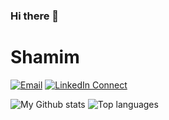 ### Hi there 👋
# Shamim
[![Email](https://img.shields.io/badge/%20-Send%20Mail-black?color=14171A&labelColor=ef5350&logo=gmail&logoColor=ffffff)](mailto:shamim@outlook.jp)
[![LinkedIn Connect](https://img.shields.io/badge/%20-Connect-black?color=14171A&labelColor=212121&logo=linkedin&logoColor=ffffff)](https://www.linkedin.com/in/sh4mim)


![My Github stats](https://github-readme-stats.vercel.app/api?username=shamimulhp&theme=dracula&show_icons=true&hide_border=true)
![Top languages](https://github-readme-stats.vercel.app/api/top-langs/?username=shamimulhp&theme=dracula&layout=compact&hide_border=true)

<!--
**shamimulhp/shamimulhp** is a ✨ _special_ ✨ repository because its `README.md` (this file) appears on your GitHub profile.
Here are some ideas to get you started:

- 🔭 I’m currently working on ...
- 🌱 I’m currently learning ...
- 👯 I’m looking to collaborate on ...
- 🤔 I’m looking for help with ...
- 💬 Ask me about ...
- 📫 How to reach me: ...
- 😄 Pronouns: ...
- ⚡ Fun fact: ...
-->
